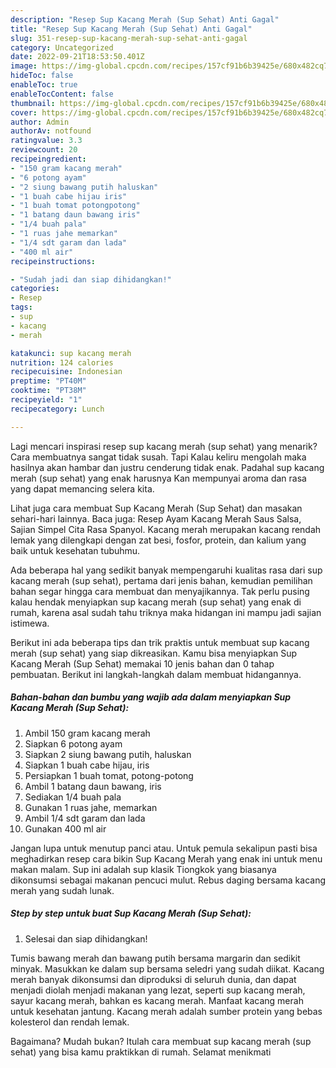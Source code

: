 ```yaml
---
description: "Resep Sup Kacang Merah (Sup Sehat) Anti Gagal"
title: "Resep Sup Kacang Merah (Sup Sehat) Anti Gagal"
slug: 351-resep-sup-kacang-merah-sup-sehat-anti-gagal
category: Uncategorized
date: 2022-09-21T18:53:50.401Z
image: https://img-global.cpcdn.com/recipes/157cf91b6b39425e/680x482cq70/sup-kacang-merah-sup-sehat-foto-resep-utama.jpg
hideToc: false
enableToc: true
enableTocContent: false
thumbnail: https://img-global.cpcdn.com/recipes/157cf91b6b39425e/680x482cq70/sup-kacang-merah-sup-sehat-foto-resep-utama.jpg
cover: https://img-global.cpcdn.com/recipes/157cf91b6b39425e/680x482cq70/sup-kacang-merah-sup-sehat-foto-resep-utama.jpg
author: Admin
authorAv: notfound
ratingvalue: 3.3
reviewcount: 20
recipeingredient:
- "150 gram kacang merah"
- "6 potong ayam"
- "2 siung bawang putih haluskan"
- "1 buah cabe hijau iris"
- "1 buah tomat potongpotong"
- "1 batang daun bawang iris"
- "1/4 buah pala"
- "1 ruas jahe memarkan"
- "1/4 sdt garam dan lada"
- "400 ml air"
recipeinstructions:

- "Sudah jadi dan siap dihidangkan!"
categories:
- Resep
tags:
- sup
- kacang
- merah

katakunci: sup kacang merah 
nutrition: 124 calories
recipecuisine: Indonesian
preptime: "PT40M"
cooktime: "PT38M"
recipeyield: "1"
recipecategory: Lunch

---
```



Lagi mencari inspirasi resep sup kacang merah (sup sehat) yang menarik? Cara membuatnya sangat tidak susah. Tapi Kalau keliru mengolah maka hasilnya akan hambar dan justru cenderung tidak enak. Padahal sup kacang merah (sup sehat) yang enak harusnya Kan mempunyai aroma dan rasa yang dapat memancing selera kita.


Lihat juga cara membuat Sup Kacang Merah (Sup Sehat) dan masakan sehari-hari lainnya. Baca juga: Resep Ayam Kacang Merah Saus Salsa, Sajian Simpel Cita Rasa Spanyol. Kacang merah merupakan kacang rendah lemak yang dilengkapi dengan zat besi, fosfor, protein, dan kalium yang baik untuk kesehatan tubuhmu.

Ada beberapa hal yang sedikit banyak mempengaruhi kualitas rasa dari sup kacang merah (sup sehat), pertama dari jenis bahan, kemudian pemilihan bahan segar hingga cara membuat dan menyajikannya. Tak perlu pusing kalau hendak menyiapkan sup kacang merah (sup sehat) yang enak di rumah, karena asal sudah tahu triknya maka hidangan ini mampu jadi sajian istimewa.


Berikut ini ada beberapa tips dan trik praktis untuk membuat sup kacang merah (sup sehat) yang siap dikreasikan. Kamu bisa menyiapkan Sup Kacang Merah (Sup Sehat) memakai 10 jenis bahan dan 0 tahap pembuatan. Berikut ini langkah-langkah dalam membuat hidangannya.

<!--inarticleads1-->

##### Bahan-bahan dan bumbu yang wajib ada dalam menyiapkan Sup Kacang Merah (Sup Sehat):

1. Ambil 150 gram kacang merah
1. Siapkan 6 potong ayam
1. Siapkan 2 siung bawang putih, haluskan
1. Siapkan 1 buah cabe hijau, iris
1. Persiapkan 1 buah tomat, potong-potong
1. Ambil 1 batang daun bawang, iris
1. Sediakan 1/4 buah pala
1. Gunakan 1 ruas jahe, memarkan
1. Ambil 1/4 sdt garam dan lada
1. Gunakan 400 ml air


Jangan lupa untuk menutup panci atau. Untuk pemula sekalipun pasti bisa meghadirkan resep cara bikin Sup Kacang Merah yang enak ini untuk menu makan malam. Sup ini adalah sup klasik Tiongkok yang biasanya dikonsumsi sebagai makanan pencuci mulut. Rebus daging bersama kacang merah yang sudah lunak. 

<!--inarticleads2-->

##### Step by step untuk buat Sup Kacang Merah (Sup Sehat):


1. Selesai dan siap dihidangkan!

Tumis bawang merah dan bawang putih bersama margarin dan sedikit minyak. Masukkan ke dalam sup bersama seledri yang sudah diikat. Kacang merah banyak dikonsumsi dan diproduksi di seluruh dunia, dan dapat menjadi diolah menjadi makanan yang lezat, seperti sup kacang merah, sayur kacang merah, bahkan es kacang merah. Manfaat kacang merah untuk kesehatan jantung. Kacang merah adalah sumber protein yang bebas kolesterol dan rendah lemak. 

Bagaimana? Mudah bukan? Itulah cara membuat sup kacang merah (sup sehat) yang bisa kamu praktikkan di rumah. Selamat menikmati
